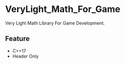 # VeryLight_Math_For_Game

Very Light Math Library For Game Development.

## Feature
   * C++17
   * Header Only
